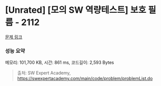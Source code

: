 # [Unrated] [모의 SW 역량테스트] 보호 필름 - 2112 

[문제 링크](https://swexpertacademy.com/main/code/problem/problemDetail.do?contestProbId=AV5V1SYKAaUDFAWu) 

### 성능 요약

메모리: 101,700 KB, 시간: 861 ms, 코드길이: 2,593 Bytes



> 출처: SW Expert Academy, https://swexpertacademy.com/main/code/problem/problemList.do